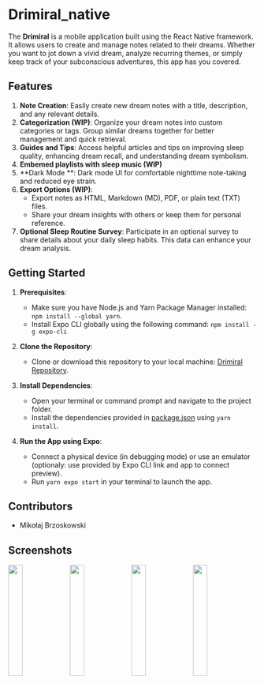 # Drimiral_native

The **Drimiral** is a mobile application built using the React Native framework. It allows users to create and manage notes related to their dreams. Whether you want to jot down a vivid dream, analyze recurring themes, or simply keep track of your subconscious adventures, this app has you covered.

## Features

1. **Note Creation**: Easily create new dream notes with a title, description, and any relevant details.
2. **Categorization (WIP)**: Organize your dream notes into custom categories or tags. Group similar dreams together for better management and quick retrieval.
3. **Guides and Tips**: Access helpful articles and tips on improving sleep quality, enhancing dream recall, and understanding dream symbolism.
4. **Embemed playlists with sleep music (WIP)**
5. **Dark Mode **: Dark mode UI for comfortable nighttime note-taking and reduced eye strain.
6. **Export Options (WIP)**:
   - Export notes as HTML, Markdown (MD), PDF, or plain text (TXT) files.
   - Share your dream insights with others or keep them for personal reference.
7. **Optional Sleep Routine Survey**: Participate in an optional survey to share details about your daily sleep habits. This data can enhance your dream analysis.

## Getting Started

1. **Prerequisites**:
    - Make sure you have Node.js and Yarn Package Manager installed: `npm install --global yarn`.
    - Install Expo CLI globally using the following command: `npm install -g expo-cli`

2. **Clone the Repository**:
    - Clone or download this repository to your local machine: [Drimiral Repository](https://github.com/Mikolaj-Brzoskowski/Drimiral).

3. **Install Dependencies**:
    - Open your terminal or command prompt and navigate to the project folder.
    - Install the dependencies provided in [package.json](https://github.com/Mikolaj-Brzoskowski/Drimiral/blob/master/package.json) using `yarn install`.

4. **Run the App using Expo**:
    - Connect a physical device (in debugging mode) or use an emulator (optionaly: use provided by Expo CLI link and app to connect preview).
    - Run `yarn expo start` in your terminal to launch the app.

## Contributors
- Mikołaj Brzoskowski

## Screenshots
<div>
<img align=top src="https://github.com/Mikolaj-Brzoskowski/Drimiral_native/blob/master/assets/screenshots/mainpage.jpg" width=24% height=24%>
<img align=top src="https://github.com/Mikolaj-Brzoskowski/Drimiral_native/blob/master/assets/screenshots/notes.jpg" width=24% height=24%>
<img align=top src="https://github.com/Mikolaj-Brzoskowski/Drimiral_native/blob/master/assets/screenshots/survey.jpg" width=24% height=24%>
<img align=top src="https://github.com/Mikolaj-Brzoskowski/Drimiral_native/blob/master/assets/screenshots/guides.jpg" width=24% height=24%>
</div>